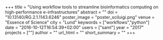 +++
title = "Using workflow tools to streamline bioinformatics computing on high-performance e-infrastructures"
abstract = ""
doi = "10.13140/RG.2.1.1143.6246"
poster_image = "poster_sciluigi.png"
venue = "Essence of Science"
city = "Lund"
keywords = ["workflows","python"]
date = "2016-10-12T16:54:39+02:00"
users = ["saml"]
year = "2017"
projects = [""]
author = ""
url_html = ""
short_summary = ""
+++

